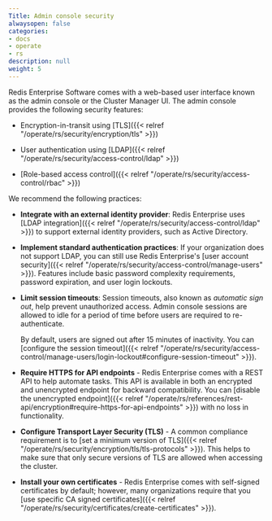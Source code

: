 ```yaml
---
Title: Admin console security
alwaysopen: false
categories:
- docs
- operate
- rs
description: null
weight: 5
---
```


Redis Enterprise Software comes with a web-based user interface known as the admin console or the Cluster Manager UI. The admin console provides the following security features:

- Encryption-in-transit using [TLS]({{< relref "/operate/rs/security/encryption/tls" >}})

- User authentication using [LDAP]({{< relref "/operate/rs/security/access-control/ldap" >}})

- [Role-based access control]({{< relref "/operate/rs/security/access-control/rbac" >}})

We recommend the following practices:

- **Integrate with an external identity provider**: Redis Enterprise uses [LDAP integration]({{< relref "/operate/rs/security/access-control/ldap" >}}) to support external identity providers, such as Active Directory.

- **Implement standard authentication practices**: If your organization does not support LDAP, you can still use Redis Enterprise's [user account security]({{< relref "/operate/rs/security/access-control/manage-users" >}}). Features include basic password complexity requirements, password expiration, and user login lockouts.

- **Limit session timeouts**: Session timeouts, also known as _automatic sign out_, help prevent unauthorized access. Admin console sessions are allowed to idle for a period of time before users are required to re-authenticate. 

    By default, users are signed out after 15 minutes of inactivity. You can [configure the session timeout]({{< relref "/operate/rs/security/access-control/manage-users/login-lockout#configure-session-timeout" >}}).

- **Require HTTPS for API endpoints** - Redis Enterprise comes with a REST API to help automate tasks. This API is available in both an encrypted and unencrypted endpoint for backward compatibility. You can [disable the unencrypted endpoint]({{< relref "/operate/rs/references/rest-api/encryption#require-https-for-api-endpoints" >}}) with no loss in functionality.

- **Configure Transport Layer Security (TLS)** - A common compliance requirement is to [set a minimum version of TLS]({{< relref "/operate/rs/security/encryption/tls/tls-protocols" >}}). This helps to make sure that only secure versions of TLS are allowed when accessing the cluster.

- **Install your own certificates** - Redis Enterprise comes with self-signed certificates by default; however, many organizations require that you [use specific CA signed certificates]({{< relref "/operate/rs/security/certificates/create-certificates" >}}).

